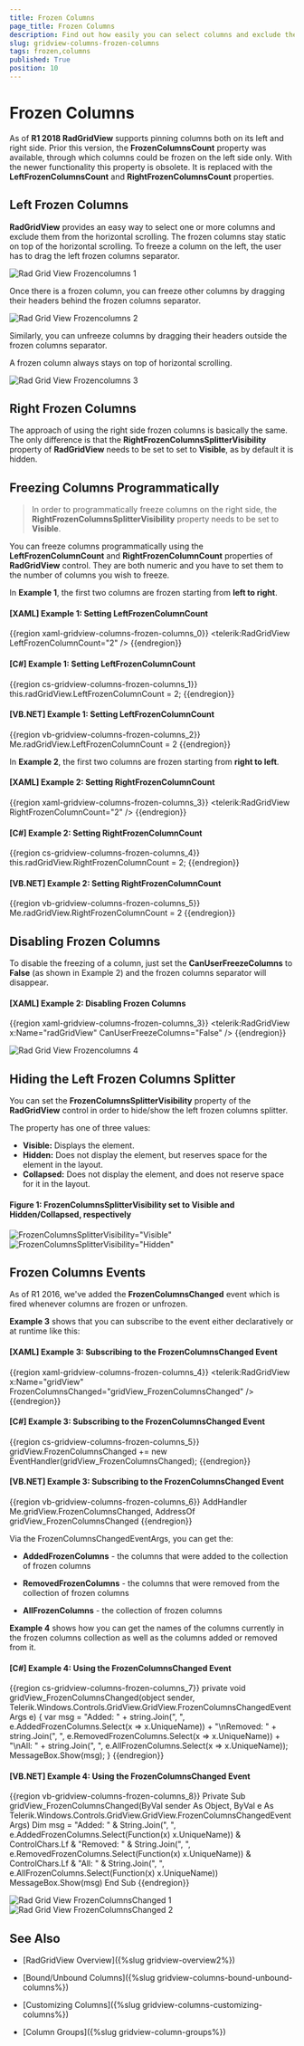 ```yaml
---
title: Frozen Columns
page_title: Frozen Columns
description: Find out how easily you can select columns and exclude them from the horizontal or vertical scrolling when using RadGridView - Telerik's WPF DataGrid.
slug: gridview-columns-frozen-columns
tags: frozen,columns
published: True
position: 10
---
```


# Frozen Columns

As of __R1 2018 RadGridView__ supports pinning columns both on its left and right side. Prior this version, the __FrozenColumnsCount__ property was available, through which columns could be frozen on the left side only. With the newer functionality this property is obsolete. It is replaced with the __LeftFrozenColumnsCount__ and __RightFrozenColumnsCount__ properties.

## Left Frozen Columns

__RadGridView__ provides an easy way to select one or more columns and exclude them from the horizontal scrolling. The frozen columns stay static on top of the horizontal scrolling. To freeze a column on the left, the user has to drag the left frozen columns separator.

![Rad Grid View Frozencolumns 1](images/RadGridView_Frozencolumns_1.png)

Once there is a frozen column, you can freeze other columns by dragging their headers behind the frozen columns separator.

![Rad Grid View Frozencolumns 2](images/RadGridView_Frozencolumns_2.png)

Similarly, you can unfreeze columns by dragging their headers outside the frozen columns separator.

A frozen column always stays on top of horizontal scrolling.

![Rad Grid View Frozencolumns 3](images/RadGridView_Frozencolumns_3.png)

## Right Frozen Columns

The approach of using the right side frozen columns is basically the same. The only difference is that the __RightFrozenColumnsSplitterVisibility__ property of __RadGridView__ needs to be set to set to __Visible__, as by default it is hidden. 

## Freezing Columns Programmatically 

> In order to programmatically freeze columns on the right side, the __RightFrozenColumnsSplitterVisibility__ property needs to be set to __Visible__.

You can freeze columns programmatically using the __LeftFrozenColumnCount__ and __RightFrozenColumnCount__ properties of __RadGridView__ control. They are both numeric and you have to set them to the number of columns you wish to freeze.

In __Example 1__, the first two columns are frozen starting from __left to right__.

#### __[XAML] Example 1: Setting LeftFrozenColumnCount__

{{region xaml-gridview-columns-frozen-columns_0}}
	<telerik:RadGridView LeftFrozenColumnCount="2" />
{{endregion}}

#### __[C#] Example 1: Setting LeftFrozenColumnCount__

{{region cs-gridview-columns-frozen-columns_1}}
	this.radGridView.LeftFrozenColumnCount = 2;
{{endregion}}

#### __[VB.NET] Example 1: Setting LeftFrozenColumnCount__

{{region vb-gridview-columns-frozen-columns_2}}
	Me.radGridView.LeftFrozenColumnCount = 2
{{endregion}}

In __Example 2__, the first two columns are frozen starting from __right to left__.

#### __[XAML] Example 2: Setting RightFrozenColumnCount__

{{region xaml-gridview-columns-frozen-columns_3}}
	<telerik:RadGridView RightFrozenColumnCount="2" />
{{endregion}}

#### __[C#] Example 2: Setting RightFrozenColumnCount__

{{region cs-gridview-columns-frozen-columns_4}}
	this.radGridView.RightFrozenColumnCount = 2;
{{endregion}}

#### __[VB.NET] Example 2: Setting RightFrozenColumnCount__

{{region vb-gridview-columns-frozen-columns_5}}
	Me.radGridView.RightFrozenColumnCount = 2
{{endregion}}

## Disabling Frozen Columns

To disable the freezing of a column, just set the __CanUserFreezeColumns__ to __False__ (as shown in Example 2) and the frozen columns separator will disappear.

#### __[XAML] Example 2: Disabling Frozen Columns__

{{region xaml-gridview-columns-frozen-columns_3}}
	<telerik:RadGridView x:Name="radGridView"
	             CanUserFreezeColumns="False" />
{{endregion}}

![Rad Grid View Frozencolumns 4](images/RadGridView_Frozencolumns_4.png)

## Hiding the Left Frozen Columns Splitter

You can set the **FrozenColumnsSplitterVisibility** property of the __RadGridView__ control in order to hide/show the left frozen columns splitter.

The property has one of three values:

* **Visible:** Displays the element.
* **Hidden:** Does not display the element, but reserves space for the element in the layout.
* **Collapsed:** Does not display the element, and does not reserve space for it in the layout.

#### __Figure 1: FrozenColumnsSplitterVisibility set to Visible and Hidden/Collapsed, respectively__

![FrozenColumnsSplitterVisibility="Visible"](images/FrozenColumnsSplitterVisibility_Visible.png)
![FrozenColumnsSplitterVisibility="Hidden"](images/FrozenColumnsSplitterVisibility_Hidden.png)

## Frozen Columns Events

As of R1 2016, we've added the __FrozenColumnsChanged__ event which is fired whenever columns are frozen or unfrozen.

__Example 3__ shows that you can subscribe to the event either declaratively or at runtime like this:

#### __[XAML] Example 3: Subscribing to the FrozenColumnsChanged Event__

{{region xaml-gridview-columns-frozen-columns_4}}
	<telerik:RadGridView x:Name="gridView"
	             FrozenColumnsChanged="gridView_FrozenColumnsChanged" />
{{endregion}}

#### __[C#] Example 3: Subscribing to the FrozenColumnsChanged Event__

{{region cs-gridview-columns-frozen-columns_5}}
	gridView.FrozenColumnsChanged += new EventHandler<FrozenColumnsChangedEventArgs>(gridView_FrozenColumnsChanged);
{{endregion}}

#### __[VB.NET] Example 3: Subscribing to the FrozenColumnsChanged Event__

{{region vb-gridview-columns-frozen-columns_6}}
	AddHandler Me.gridView.FrozenColumnsChanged, AddressOf gridView_FrozenColumnsChanged
{{endregion}}

Via the FrozenColumnsChangedEventArgs, you can get the:

* __AddedFrozenColumns__ - the columns that were added to the collection of frozen columns

* __RemovedFrozenColumns__ - the columns that were removed from the collection of frozen columns

* __AllFrozenColumns__ - the collection of frozen columns

__Example 4__ shows how you can get the names of the columns currently in the frozen columns collection as well as the columns added or removed from it.

#### __[C#] Example 4: Using the FrozenColumnsChanged Event__

{{region cs-gridview-columns-frozen-columns_7}}
	private void gridView_FrozenColumnsChanged(object sender, Telerik.Windows.Controls.GridView.GridView.FrozenColumnsChangedEventArgs e)
	{
	    var msg = "Added: " + string.Join(", ", e.AddedFrozenColumns.Select(x => x.UniqueName)) +
	        "\nRemoved: " + string.Join(", ", e.RemovedFrozenColumns.Select(x => x.UniqueName)) +
	        "\nAll: " + string.Join(", ", e.AllFrozenColumns.Select(x => x.UniqueName));
	    MessageBox.Show(msg);
	}
{{endregion}}


#### __[VB.NET] Example 4: Using the FrozenColumnsChanged Event__

{{region vb-gridview-columns-frozen-columns_8}}
	Private Sub gridView_FrozenColumnsChanged(ByVal sender As Object, ByVal e As Telerik.Windows.Controls.GridView.GridView.FrozenColumnsChangedEventArgs)
	    Dim msg = "Added: " & String.Join(", ", e.AddedFrozenColumns.Select(Function(x) x.UniqueName)) & ControlChars.Lf & "Removed: " & String.Join(", ", e.RemovedFrozenColumns.Select(Function(x) x.UniqueName)) & ControlChars.Lf & "All: " & String.Join(", ", e.AllFrozenColumns.Select(Function(x) x.UniqueName))
	    MessageBox.Show(msg)
	End Sub
{{endregion}}

![Rad Grid View FrozenColumnsChanged 1](images/RadGridView_FrozenColumnsChanged_1.png)
![Rad Grid View FrozenColumnsChanged 2](images/RadGridView_FrozenColumnsChanged_2.png)

## See Also

 * [RadGridView Overview]({%slug gridview-overview2%})

 * [Bound/Unbound Columns]({%slug gridview-columns-bound-unbound-columns%})

 * [Customizing Columns]({%slug gridview-columns-customizing-columns%})
 
 * [Column Groups]({%slug gridview-column-groups%})

